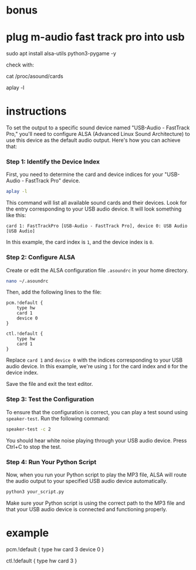 
# bonus
# plug m-audio fast track pro into usb

sudo apt install alsa-utils python3-pygame -y

check with:

cat /proc/asound/cards

aplay -l










# instructions

To set the output to a specific sound device named "USB-Audio - FastTrack Pro," you'll need to configure ALSA (Advanced Linux Sound Architecture) to use this device as the default audio output. Here's how you can achieve that:

### Step 1: Identify the Device Index

First, you need to determine the card and device indices for your "USB-Audio - FastTrack Pro" device.

```bash
aplay -l
```

This command will list all available sound cards and their devices. Look for the entry corresponding to your USB audio device. It will look something like this:

```
card 1: FastTrackPro [USB-Audio - FastTrack Pro], device 0: USB Audio [USB Audio]
```

In this example, the card index is `1`, and the device index is `0`.

### Step 2: Configure ALSA

Create or edit the ALSA configuration file `.asoundrc` in your home directory.

```bash
nano ~/.asoundrc
```

Then, add the following lines to the file:

```plaintext
pcm.!default {
    type hw
    card 1
    device 0
}

ctl.!default {
    type hw
    card 1
}
```

Replace `card 1` and `device 0` with the indices corresponding to your USB audio device. In this example, we're using `1` for the card index and `0` for the device index.

Save the file and exit the text editor.

### Step 3: Test the Configuration

To ensure that the configuration is correct, you can play a test sound using `speaker-test`. Run the following command:

```bash
speaker-test -c 2
```

You should hear white noise playing through your USB audio device. Press Ctrl+C to stop the test.

### Step 4: Run Your Python Script

Now, when you run your Python script to play the MP3 file, ALSA will route the audio output to your specified USB audio device automatically.

```bash
python3 your_script.py
```

Make sure your Python script is using the correct path to the MP3 file and that your USB audio device is connected and functioning properly.










# example 
pcm.!default {
    type hw
    card 3
    device 0
}

ctl.!default {
    type hw
    card 3
}






